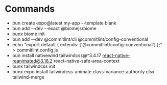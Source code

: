 # Commands

- bun create expo@latest my-app --template blank
- bun add --dev --exact @biomejs/biome
- bunx biome init
- bun add --dev @commitlint/cli @commitlint/config-conventional
- echo "export default { extends: ['@commitlint/config-conventional'] };" > commitlint.config.js
- bun install nativewind tailwindcss@^3.4.17 react-native-reanimated@3.16.2 react-native-safe-area-context
- bunx tailwindcss init
- bunx expo install tailwindcss-animate class-variance-authority clsx tailwind-merge
